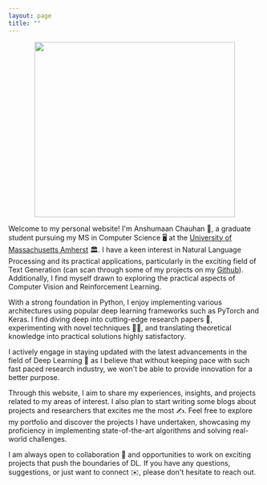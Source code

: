 ```yaml
---
layout: page
title: ""
---
```

<!-- If we do not want any title then just leave it empty --> 
<!--
<p align="center">
<img src= "https://github.com/niklasbuschmann/contrast/assets/98472023/becad2e9-3acc-43ff-a517-2cc0e1b8bc6d" width= 400 height=350>
</p>
-->
<div style="text-align: center"><img src= "https://github.com/niklasbuschmann/contrast/assets/98472023/becad2e9-3acc-43ff-a517-2cc0e1b8bc6d" width= 400 height=350></div>
<!-- ![](https://github.com/niklasbuschmann/contrast/assets/98472023/becad2e9-3acc-43ff-a517-2cc0e1b8bc6d){:style="display:block; margin-left:auto; margin-right:auto"} -->

Welcome to my personal website! I'm Anshumaan Chauhan 👋, a graduate student pursuing my MS in Computer Science 🖥️ at the [University of Massachusetts Amherst](https://www.umass.edu/) 🏛️. I have a keen interest in Natural Language Processing and its practical applications, particularly in the exciting field of Text Generation (can scan through some of  my projects on my [Github](https://github.com/Anshumaan-Chauhan02)). Additionally, I find myself drawn to exploring the practical aspects of Computer Vision and Reinforcement Learning.

With a strong foundation in Python, I enjoy implementing various architectures using popular deep learning frameworks such as PyTorch and Keras. I find  diving deep into cutting-edge research papers 📖, experimenting with novel techniques 👨‍💻, and translating theoretical knowledge into practical solutions highly satisfactory.

I actively engage in staying updated with the latest advancements in the field of Deep Learning 🧠 as I believe that without keeping pace with such fast paced research industry, we won't be able to provide innovation for a better purpose. 

Through this website, I aim to share my experiences, insights, and projects related to my areas of interest. I also plan to start writing some blogs about projects and researchers that excites me the most ✍️. Feel free to explore my portfolio and discover the projects I have undertaken, showcasing my proficiency in implementing state-of-the-art algorithms and solving real-world challenges.

I am always open to collaboration 🤝 and opportunities to work on exciting projects that push the boundaries of DL. If you have any questions, suggestions, or just want to connect ✉️, please don't hesitate to reach out. 

<!-- Use Jekkyl to do more customization [link](https://jekyllrb.com/docs/) -->
<!-- {% if site.show_excerpts %}
  {% include home.html %}
{% else %}
  {% include archive.html title="Posts" %}
{% endif %}
-->
